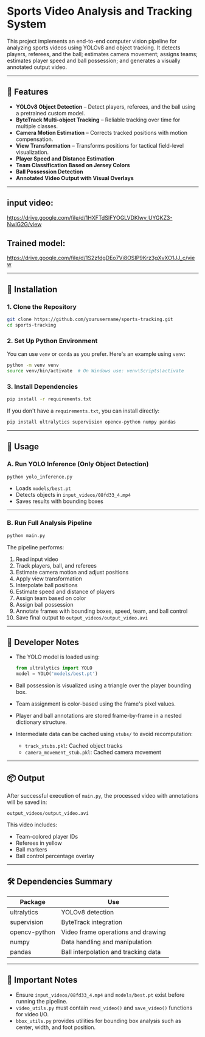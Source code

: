 # Sports Video Analysis and Tracking System

This project implements an end-to-end computer vision pipeline for analyzing sports videos using YOLOv8 and object tracking. It detects players, referees, and the ball; estimates camera movement; assigns teams; estimates player speed and ball possession; and generates a visually annotated output video.

---

## 🧠 Features

- **YOLOv8 Object Detection** – Detect players, referees, and the ball using a pretrained custom model.
- **ByteTrack Multi-object Tracking** – Reliable tracking over time for multiple classes.
- **Camera Motion Estimation** – Corrects tracked positions with motion compensation.
- **View Transformation** – Transforms positions for tactical field-level visualization.
- **Player Speed and Distance Estimation**
- **Team Classification Based on Jersey Colors**
- **Ball Possession Detection**
- **Annotated Video Output with Visual Overlays**

---
## input video: 
https://drive.google.com/file/d/1HXFTdSIFYOGLVDKlwv_UYGKZ3-NwIG2G/view

## Trained model: 
https://drive.google.com/file/d/1S2zfdgDEo7Vi8OSIP9Krz3gXvXO1JJ_c/view


---

## 🔧 Installation

### 1. Clone the Repository

```bash
git clone https://github.com/yourusername/sports-tracking.git
cd sports-tracking
```

### 2. Set Up Python Environment

You can use `venv` or `conda` as you prefer. Here's an example using `venv`:

```bash
python -m venv venv
source venv/bin/activate  # On Windows use: venv\Scripts\activate
```

### 3. Install Dependencies

```bash
pip install -r requirements.txt
```

If you don't have a `requirements.txt`, you can install directly:

```bash
pip install ultralytics supervision opencv-python numpy pandas
```

---

## 🚀 Usage

### A. Run YOLO Inference (Only Object Detection)

```bash
python yolo_inference.py
```

- Loads `models/best.pt`
- Detects objects in `input_videos/08fd33_4.mp4`
- Saves results with bounding boxes

---

### B. Run Full Analysis Pipeline

```bash
python main.py
```

The pipeline performs:

1. Read input video
2. Track players, ball, and referees
3. Estimate camera motion and adjust positions
4. Apply view transformation
5. Interpolate ball positions
6. Estimate speed and distance of players
7. Assign team based on color
8. Assign ball possession
9. Annotate frames with bounding boxes, speed, team, and ball control
10. Save final output to `output_videos/output_video.avi`

---

## 🧰 Developer Notes

- The YOLO model is loaded using:  
  ```python
  from ultralytics import YOLO
  model = YOLO('models/best.pt')
  ```

- Ball possession is visualized using a triangle over the player bounding box.

- Team assignment is color-based using the frame's pixel values.

- Player and ball annotations are stored frame-by-frame in a nested dictionary structure.

- Intermediate data can be cached using `stubs/` to avoid recomputation:
  - `track_stubs.pkl`: Cached object tracks
  - `camera_movement_stub.pkl`: Cached camera movement

---

## 📦 Output

After successful execution of `main.py`, the processed video with annotations will be saved in:

```
output_videos/output_video.avi
```

This video includes:

- Team-colored player IDs
- Referees in yellow
- Ball markers
- Ball control percentage overlay

---

## 🛠 Dependencies Summary

| Package         | Use                                     |
|----------------|------------------------------------------|
| ultralytics     | YOLOv8 detection                        |
| supervision     | ByteTrack integration                   |
| opencv-python   | Video frame operations and drawing      |
| numpy           | Data handling and manipulation          |
| pandas          | Ball interpolation and tracking data    |

---

## 📎 Important Notes

- Ensure `input_videos/08fd33_4.mp4` and `models/best.pt` exist before running the pipeline.
- `video_utils.py` must contain `read_video()` and `save_video()` functions for video I/O.
- `bbox_utils.py` provides utilities for bounding box analysis such as center, width, and foot position.
